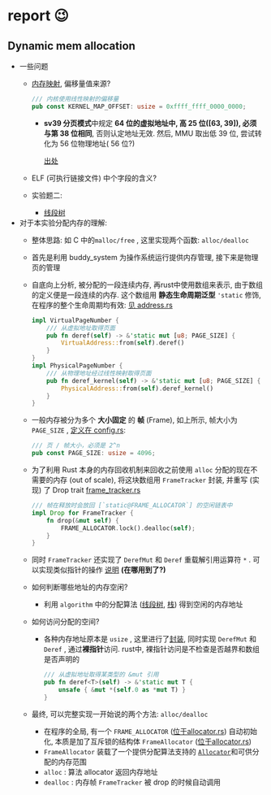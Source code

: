 # report :wink:

## Dynamic mem allocation

- 一些问题
  - [内存映射](lab2/os/src/memory/config.rs), 偏移量值来源?

    ```Rust
    /// 内核使用线性映射的偏移量
    pub const KERNEL_MAP_OFFSET: usize = 0xffff_ffff_0000_0000;
    ```

    - **sv39 分页模式**中规定 **64 位的虚拟地址中, 高 25 位([63, 39]), 必须与第 38 位相同**, 否则认定地址无效. 
      然后, MMU 取出低 39 位, 尝试转化为 56 位物理地址( 56 位?)

      [出处](https://rcore-os.github.io/rCore-Tutorial-Book-v3/chapter4/3sv39-implementation-1.html#id3)
  - ELF (可执行链接文件) 中个字段的含义?
  - 实验题二:
    - [线段树](https://www.cnblogs.com/AC-King/p/7789013.html)
- 对于本实验分配内存的理解:
  - 整体思路: 如 C 中的`malloc/free` , 这里实现两个函数: `alloc/dealloc`
  - 首先是利用 buddy_system 为操作系统运行提供内存管理, 接下来是物理页的管理
  - 自底向上分析, 被分配的一段连续内存, 再rust中使用数组来表示, 由于数组的定义便是一段连续的内存. 这个数组用 **静态生命周期泛型** `'static` 修饰, 在程序的整个生命周期均有效: [见 address.rs](lab2/os/src/memory/address.rs)

    ```rust
    impl VirtualPageNumber {
        /// 从虚拟地址取得页面
        pub fn deref(self) -> &'static mut [u8; PAGE_SIZE] {
            VirtualAddress::from(self).deref()
        }
    }
    impl PhysicalPageNumber {
        /// 从物理地址经过线性映射取得页面
        pub fn deref_kernel(self) -> &'static mut [u8; PAGE_SIZE] {
            PhysicalAddress::from(self).deref_kernel()
        }
    }
    ```

  - 一般内存被分为多个 **大小固定** 的 **帧** (Frame), 如上所示, 帧大小为 `PAGE_SIZE` , [定义在 config.rs](lab2/os/src/memory/config.rs):

    ```rust
    /// 页 / 帧大小，必须是 2^n
    pub const PAGE_SIZE: usize = 4096;
    ```

  - 为了利用 Rust 本身的内存回收机制来回收之前使用 `alloc` 分配的现在不需要的内存 (out of scale), 将这块数组用 `FrameTracker` 封装, 并重写 (实现) 了 Drop trait  [frame_tracker.rs](lab2/os/src/memory/frame/frame_tracker.rs)

    ```rust
    /// 帧在释放时会放回 [`static@FRAME_ALLOCATOR`] 的空闲链表中
    impl Drop for FrameTracker {
        fn drop(&mut self) {
            FRAME_ALLOCATOR.lock().dealloc(self);
        }
    }
    ```

  - 同时 `FrameTracker` 还实现了 `DerefMut` 和 `Deref` 重载解引用运算符 `*` . 可以实现类似指针的操作 [说明](http://bean-li.github.io/Deref-DerefMut/) **(在哪用到了?)**
  - 如何判断哪些地址的内存空闲?
    - 利用 `algorithm` 中的分配算法 ([线段树](lab2/os/src/algorithm/src/allocator/segment_tree_allocator.rs), [栈](lab2/os/src/algorithm/src/allocator/stacked_allocator.rs)) 得到空闲的内存地址
  - 如何访问分配的空间?
    - 各种内存地址原本是 `usize` , 这里进行了[封装](lab2/os/src/memory/address.rs), 同时实现 `DerefMut` 和 `Deref` , 通过**裸指针**访问. rust中, 裸指针访问是不检查是否越界和数组是否声明的

      ```rust
      /// 从虚拟地址取得某类型的 &mut 引用
      pub fn deref<T>(self) -> &'static mut T {
          unsafe { &mut *(self.0 as *mut T) }
      }
      ```

  - 最终, 可以完整实现一开始说的两个方法: `alloc/dealloc`
    - 在程序的全局, 有一个 `FRAME_ALLOCATOR` ([位于allocator.rs](lab2/os/src/memory/frame/allocator.rs)) 自动初始化, 本质是加了互斥锁的结构体 `FrameAllocator` ([位于allocator.rs](lab2/os/src/memory/frame/allocator.rs))
    - `FrameAllocator` 装载了一个提供分配算法支持的 [`Allocator`](lab2/os/src/algorithm/src/allocator/mod.rs)和可供分配的内存范围
    - `alloc` : 算法 allocator 返回内存地址
    - `dealloc` : 内存帧 `FrameTracker` 被 drop 的时候自动调用
